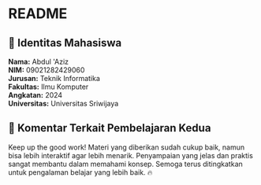 # README

## 📌 Identitas Mahasiswa

**Nama:** Abdul 'Aziz  
**NIM:** 09021282429060  
**Jurusan:** Teknik Informatika  
**Fakultas:** Ilmu Komputer  
**Angkatan:** 2024  
**Universitas:** Universitas Sriwijaya

## 📝 Komentar Terkait Pembelajaran Kedua

Keep up the good work! Materi yang diberikan sudah cukup baik, namun bisa lebih interaktif agar lebih menarik. Penyampaian yang jelas dan praktis sangat membantu dalam memahami konsep. Semoga terus ditingkatkan untuk pengalaman belajar yang lebih baik. 🔥
